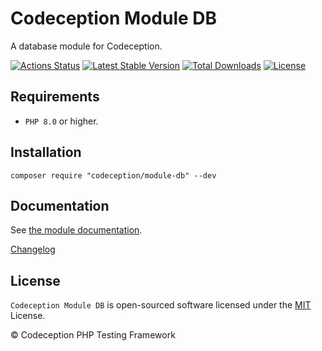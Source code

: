 # Codeception Module DB

A database module for Codeception.

[![Actions Status](https://github.com/Codeception/module-db/workflows/CI/badge.svg)](https://github.com/Codeception/module-db/actions)
[![Latest Stable Version](https://poser.pugx.org/codeception/module-db/v/stable)](https://github.com/Codeception/module-db/releases)
[![Total Downloads](https://poser.pugx.org/codeception/module-db/downloads)](https://packagist.org/packages/codeception/module-db)
[![License](https://poser.pugx.org/codeception/module-db/license)](/LICENSE)

## Requirements

* `PHP 8.0` or higher.

## Installation

```
composer require "codeception/module-db" --dev
```

## Documentation

See [the module documentation](https://codeception.com/docs/modules/Db).

[Changelog](https://github.com/Codeception/module-db/releases)

## License

`Codeception Module DB` is open-sourced software licensed under the [MIT](/LICENSE) License.

© Codeception PHP Testing Framework
